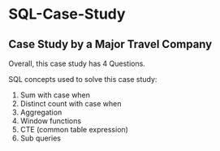 # SQL-Case-Study
## Case Study by a Major Travel Company

Overall, this case study has 4 Questions.

SQL concepts used to solve this case study:
1. Sum with case when
2. Distinct count with case when
3. Aggregation
4. Window functions
5. CTE (common table expression)
6. Sub queries
